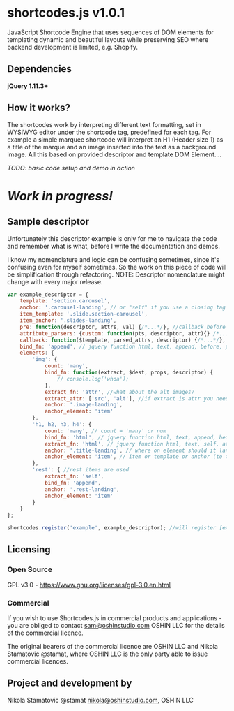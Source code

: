 # shortcodes.js v1.0.1
JavaScript Shortcode Engine that uses sequences of DOM elements for templating dynamic and beautiful layouts while preserving SEO where backend development is limited, e.g. Shopify.

## Dependencies

**jQuery 1.11.3+**

## How it works?
The shortcodes work by interpreting different text formatting, set in WYSIWYG editor under the shortcode tag, predefined for each tag. For example a simple marquee shortcode will interpret an H1 (Header size 1) as a title of the marque and an image inserted into the text as a background image. All this based on provided descriptor and template DOM Element....

*TODO: basic code setup and demo in action*

# *Work in progress!*

## Sample descriptor

Unfortunately this descriptor example is only for me to navigate the code and remember what is what, before I write the documentation and demos.

I know my nomenclature and logic can be confusing sometimes, since it's confusing even for myself sometimes. So the work on this piece of code will be simplification through refactoring. NOTE: Descriptor nomenclature might change with every major release.

```javascript
var example_descriptor = {
    template: 'section.carousel',
    anchor: '.carousel-landing', // or "self" if you use a closing tag for shortcode this will inject the shortcode at the place it was found
    item_template: '.slide.section-carousel',
    item_anchor: '.slides-landing',
	pre: function(descriptor, attrs, val) {/*...*/}, //callback before templating
	attribute_parsers: {custom: function(pts, descriptor, attr){} /*...*/}, //additional attribute parsing methods, see Shortcodes.prototype.parseAttributes. This example will trigger a function for any attribute starting with "custom-"
	callback: function($template, parsed_attrs, descriptor) {/*...*/}, //callback after templating is complete, with arguments sufficient for doing some manual additional programming
    bind_fn: 'append', // jquery function html, text, append, before, prepend or custom function with arguments (extract, $dest, props, descriptor)
    elements: {
        'img': {
            count: 'many',
            bind_fn: function(extract, $dest, props, descriptor) {
                // console.log('whoa');
            },
            extract_fn: 'attr', //what about the alt images?
            extract_attr: ['src', 'alt'], //if extract is attr you need to provide which attr, can be string or array
            anchor: '.image-landing',
            anchor_element: 'item'
        },
        'h1, h2, h3, h4': {
            count: 'many', // count = 'many' or num
            bind_fn: 'html', // jquery function html, text, append, before, prepend, or custom function
            extract_fn: 'html', // jquery function html, text, self, attr or custom function
            anchor: '.title-landing', // where on element should it land
            anchor_element: 'item', // item or template or anchor (to the selected element)
        },
        'rest': { //rest items are used
            extract_fn: 'self',
            bind_fn: 'append',
            anchor: '.rest-landing',
            anchor_element: 'item'
        }
    }
};

shortcodes.register('example', example_descriptor); //will register [example] shortcode based on provided descriptor, which contains all the infromation required for parsing DOM and templates with the instructions for templating.
```

## Licensing
### Open Source
GPL v3.0 - https://www.gnu.org/licenses/gpl-3.0.en.html

### Commercial
If you wish to use Shortcodes.js in commercial products and applications - you are obliged to contact <sam@oshinstudio.com> OSHIN LLC for the details of the commercial licence.

The original bearers of the commercial licence are OSHIN LLC and Nikola Stamatovic @stamat, where OSHIN LLC is the only party able to issue commercial licences.

## Project and development by
Nikola Stamatovic @stamat <nikola@oshinstudio.com>, OSHIN LLC
